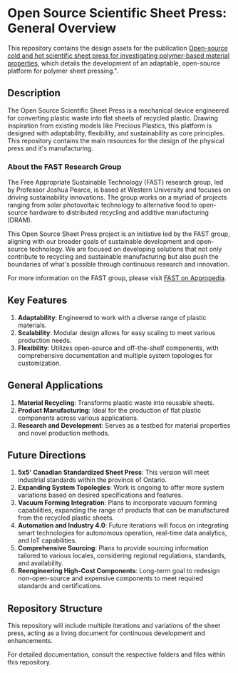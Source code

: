 # Open Source Scientific Sheet Press: General Overview

This repository contains the design assets for the publication [Open-source cold and hot scientific sheet press for investigating polymer-based material properties](https://doi.org/10.1016/j.ohx.2024.e00566), which details the development of an adaptable, open-source platform for polymer sheet pressing.".

## Description

The Open Source Scientific Sheet Press is a mechanical device engineered for converting plastic waste into flat sheets of recycled plastic. Drawing inspiration from existing models like Precious Plastics, this platform is designed with adaptability, flexibility, and sustainability as core principles. This repository contains the main resources for the design of the physical press and it's manufacturing.

### About the FAST Research Group

The Free Appropriate Sustainable Technology (FAST) research group, led by Professor Joshua Pearce, is based at Western University and focuses on driving sustainability innovations. The group works on a myriad of projects ranging from solar photovoltaic technology to alternative food to open-source hardware to distributed recycling and additive manufacturing (DRAM).

This Open Source Sheet Press project is an initiative led by the FAST group, aligning with our broader goals of sustainable development and open-source technology. We are focused on developing solutions that not only contribute to recycling and sustainable manufacturing but also push the boundaries of what's possible through continuous research and innovation.

For more information on the FAST group, please visit [FAST on Appropedia](https://www.appropedia.org/FAST).

## Key Features

1. **Adaptability**: Engineered to work with a diverse range of plastic materials.
2. **Scalability**: Modular design allows for easy scaling to meet various production needs.
3. **Flexibility**: Utilizes open-source and off-the-shelf components, with comprehensive documentation and multiple system topologies for customization.

## General Applications

1. **Material Recycling**: Transforms plastic waste into reusable sheets.
2. **Product Manufacturing**: Ideal for the production of flat plastic components across various applications.
3. **Research and Development**: Serves as a testbed for material properties and novel production methods.

## Future Directions

1. **5x5' Canadian Standardized Sheet Press**: This version will meet industrial standards within the province of Ontario.
2. **Expanding System Topologies**: Work is ongoing to offer more system variations based on desired specifications and features.
3. **Vacuum Forming Integration**: Plans to incorporate vacuum forming capabilities, expanding the range of products that can be manufactured from the recycled plastic sheets.
4. **Automation and Industry 4.0**: Future iterations will focus on integrating smart technologies for autonomous operation, real-time data analytics, and IoT capabilities.
5. **Comprehensive Sourcing**: Plans to provide sourcing information tailored to various locales, considering regional regulations, standards, and availability.
6. **Reengineering High-Cost Components**: Long-term goal to redesign non-open-source and expensive components to meet required standards and certifications.

## Repository Structure

This repository will include multiple iterations and variations of the sheet press, acting as a living document for continuous development and enhancements.

For detailed documentation, consult the respective folders and files within this repository.
